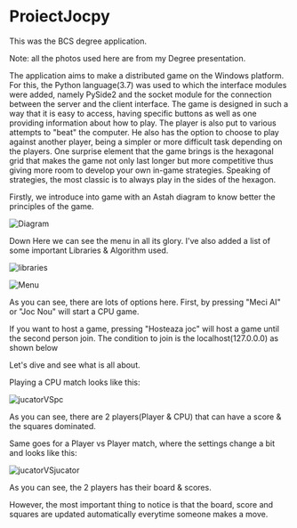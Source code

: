 # ProiectJocpy
This was the BCS degree application.

Note: all the photos used here are from my Degree presentation. 

The application aims to make a distributed game on the Windows platform. For this, the Python language(3.7) was used to which the interface modules were added, namely PySide2 and the socket module for the connection between the server and the client interface. 
 The game is designed in such a way that it is easy to access, having specific buttons as well as one providing information about how to play. The player is also put to various attempts to "beat" the computer. He also has the option to choose to play against another player, being a simpler or more difficult task depending on the players.
 One surprise element that the game brings is the hexagonal grid that makes the game not only last longer but more competitive thus giving more room to develop your own in-game strategies. Speaking of strategies, the most classic is to always play in the sides of the hexagon.




Firstly, we introduce into game with an Astah diagram to know better the principles of the game.

![Diagram](https://user-images.githubusercontent.com/52974293/189528187-bde175bb-bb36-4833-b6da-fa859ca79a6f.png)

Down Here we can see the menu in all its glory. I've also added a list of some important Libraries & Algorithm used.

![libraries](https://user-images.githubusercontent.com/52974293/189528485-3b4a8b45-af8a-42c4-9f3a-26ef5d5f490f.png)

![Menu](https://user-images.githubusercontent.com/52974293/189527483-48617964-9106-4e1b-8443-a7e3a39de1fe.png)

As you can see, there are lots of options here. First, by pressing "Meci AI" or "Joc Nou" will start a CPU game.

If you want to host a game, pressing "Hosteaza joc" will host a game until the second person join. The condition to join is the localhost(127.0.0.0) as shown below


Let's dive and see what is all about.


Playing a CPU match looks like this:

![jucatorVSpc](https://user-images.githubusercontent.com/52974293/189528839-aa25f6da-bd22-4aab-8ee0-5328529969b4.png)

As you can see, there are 2 players(Player & CPU) that can have a score & the squares dominated.


Same goes for a Player vs Player match, where the settings change a bit and looks like this:

![jucatorVSjucator](https://user-images.githubusercontent.com/52974293/189528944-6c492e7f-3589-4878-a728-626163f31b9b.png)

As you can see, the 2 players has their board & scores. 

However, the most important thing to notice is that the board, score and squares are updated automatically everytime someone makes a move.

